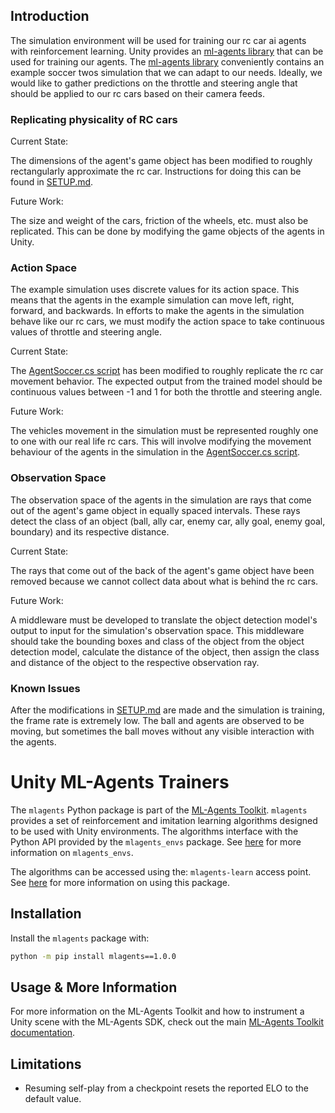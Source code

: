 
## Introduction

The simulation environment will be used for training our rc car ai agents with reinforcement learning. Unity provides an [ml-agents library](https://github.com/Unity-Technologies/ml-agents) that can be used for training our agents. The [ml-agents library](https://github.com/Unity-Technologies/ml-agents) conveniently contains an example soccer twos simulation that we can adapt to our needs. Ideally, we would like to gather predictions on the throttle and steering angle that should be applied to our rc cars based on their camera feeds.

### Replicating physicality of RC cars

Current State:

The dimensions of the agent's game object has been modified to roughly rectangularly approximate the rc car. Instructions for doing this can be found in [SETUP.md](./SETUP.md).

Future Work:

The size and weight of the cars, friction of the wheels, etc. must also be replicated. This can be done by modifying the game objects of the agents in Unity.

### Action Space

The example simulation uses discrete values for its action space. This means that the agents in the example simulation can move left, right, forward, and backwards. In efforts to make the agents in the simulation behave like our rc cars, we must modify the action space to take continuous values of throttle and steering angle.

Current State:

The [AgentSoccer.cs script](./AgentSoccer.cs) has been modified to roughly replicate the rc car movement behavior. The expected output from the trained model should be continuous values between -1 and 1 for both the throttle and steering angle.

Future Work:

The vehicles movement in the simulation must be represented roughly one to one with our real life rc cars. This will involve modifying the movement behaviour of the agents in the simulation in the [AgentSoccer.cs script](./AgentSoccer.cs). 


### Observation Space

The observation space of the agents in the simulation are rays that come out of the agent's game object in equally spaced intervals. These rays detect the class of an object (ball, ally car, enemy car, ally goal, enemy goal, boundary) and its respective distance.

Current State:

The rays that come out of the back of the agent's game object have been removed because we cannot collect data about what is behind the rc cars.

Future Work:

A middleware must be developed to translate the object detection model's output to input for the simulation's observation space. This middleware should take the bounding boxes and class of the object from the object detection model, calculate the distance of the object, then assign the class and distance of the object to the respective observation ray.

### Known Issues

After the modifications in [SETUP.md](./SETUP.md) are made and the simulation is training, the frame rate is extremely low. The ball and agents are observed to be moving, but sometimes the ball moves without any visible interaction with the agents.

# Unity ML-Agents Trainers

The `mlagents` Python package is part of the
[ML-Agents Toolkit](https://github.com/Unity-Technologies/ml-agents). `mlagents`
provides a set of reinforcement and imitation learning algorithms designed to be
used with Unity environments. The algorithms interface with the Python API
provided by the `mlagents_envs` package. See [here](../docs/Python-LLAPI.md) for
more information on `mlagents_envs`.

The algorithms can be accessed using the: `mlagents-learn` access point. See
[here](../docs/Training-ML-Agents.md) for more information on using this
package.

## Installation

Install the `mlagents` package with:

```sh
python -m pip install mlagents==1.0.0
```

## Usage & More Information

For more information on the ML-Agents Toolkit and how to instrument a Unity
scene with the ML-Agents SDK, check out the main
[ML-Agents Toolkit documentation](../docs/Readme.md).

## Limitations

- Resuming self-play from a checkpoint resets the reported ELO to the default
  value.
